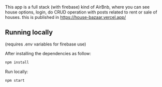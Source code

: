 This app is a full stack (with firebase) kind of AirBnb, where you can see house options, login, do CRUD operation with posts related to rent or sale of houses. this is published in https://house-bazaar.vercel.app/

## Running locally
(requires .env variables for firebase use)

After installing the dependencies as follow:

```sh
npm install
```

Run locally:

```sh
npm start
```

